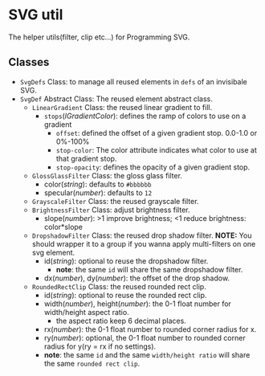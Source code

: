 # SVG util

The helper utils(filter, clip etc...) for Programming SVG.


## Classes

* `SvgDefs` Class: to manage all reused elements in `defs` of an invisibale SVG.
* `SvgDef` Abstract Class: The reused element abstract class.
  * `LinearGradient` Class: the reused linear gradient to fill.
    * `stops`(*IGradientColor*): defines the ramp of colors to use on a gradient
      * `offset`:  defined the offset of a given gradient stop. 0.0-1.0 or 0%-100%
      * `stop-color`: The color attribute indicates what color to use at that gradient stop.
      * `stop-opacity`: defines the opacity of a given gradient stop.
  * `GlossGlassFilter` Class: the gloss glass filter.
    * color(*string*): defaults to `#bbbbbb`
    * specular(*number*): defaults to `12`
  * `GrayscaleFilter` Class: the reused grayscale filter.
  * `BrightnessFilter` Class: adjust brightness filter.
    * slope(*number*):  >1 improve brightness; <1 reduce brightness: color*slope
  * `DropshadowFilter` Class: the reused drop shadow filter.
    **NOTE:** You should wrapper it to a group if you wanna apply multi-filters on one svg element.
    * id(*string*): optional to reuse the dropshadow filter.
      * **note**: the same `id` will share the same dropshadow filter.
    * dx(*number*), dy(*number*): the offset of the drop shadow.
  * `RoundedRectClip` Class: the reused rounded rect clip.
    * id(*string*): optional to reuse the rounded rect clip.
    * width(*number*), height(*number*): the 0-1 float number for width/height aspect ratio.
      * the aspect ratio keep 6 decimal places.
    * rx(*number*): the 0-1 float number to rounded corner radius for x.
    * ry(*number*): optional, the 0-1 float number to rounded corner radius for y(ry = rx if no settings).
    * **note**: the same `id` and the same `width/height ratio` will share the same `rounded rect clip`.
